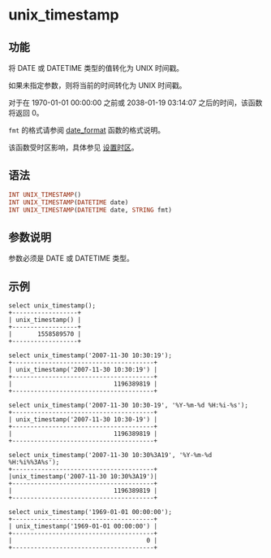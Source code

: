 # unix_timestamp

## 功能

将 DATE 或 DATETIME 类型的值转化为 UNIX 时间戳。

如果未指定参数，则将当前的时间转化为 UNIX 时间戳。

对于在 1970-01-01 00:00:00 之前或 2038-01-19 03:14:07 之后的时间，该函数将返回 0。

`fmt` 的格式请参阅 [date_format](./date_format.md) 函数的格式说明。

该函数受时区影响，具体参见 [设置时区](../../../using_starrocks/timezone.md)。

## 语法

```Haskell
INT UNIX_TIMESTAMP()
INT UNIX_TIMESTAMP(DATETIME date)
INT UNIX_TIMESTAMP(DATETIME date, STRING fmt)
```

## 参数说明

参数必须是 DATE 或 DATETIME 类型。

## 示例

```Plain Text
select unix_timestamp();
+------------------+
| unix_timestamp() |
+------------------+
|       1558589570 |
+------------------+

select unix_timestamp('2007-11-30 10:30:19');
+---------------------------------------+
| unix_timestamp('2007-11-30 10:30:19') |
+---------------------------------------+
|                            1196389819 |
+---------------------------------------+

select unix_timestamp('2007-11-30 10:30-19', '%Y-%m-%d %H:%i-%s');
+---------------------------------------+
| unix_timestamp('2007-11-30 10:30-19') |
+---------------------------------------+
|                            1196389819 |
+---------------------------------------+

select unix_timestamp('2007-11-30 10:30%3A19', '%Y-%m-%d %H:%i%%3A%s');
+---------------------------------------+
|unix_timestamp('2007-11-30 10:30%3A19')|
+---------------------------------------+
|                            1196389819 |
+---------------------------------------+

select unix_timestamp('1969-01-01 00:00:00');
+---------------------------------------+
| unix_timestamp('1969-01-01 00:00:00') |
+---------------------------------------+
|                                     0 |
+---------------------------------------+
```
